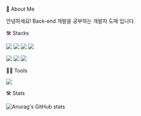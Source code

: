 


🙏 About Me

안녕하세요! Back-end 개발을 공부하는 개발자 도매 입니다.



🛠️ Stacks

<img src="https://img.shields.io/badge/Java-E34F26?style=for-the-badge&logo=Java&logoColor=white"> <img src="https://img.shields.io/badge/Jsp-F7DF1E?style=for-the-badge&logo=Jsp&logoColor=white"> <img src="https://img.shields.io/badge/HTML-E34F26?style=for-the-badge&logo=HTML&logoColor=white"> <img src="https://img.shields.io/badge/CSS3-1572B6?style=for-the-badge&logo=CSS3&logoColor=white">

<img src="https://img.shields.io/badge/Spring_Boot-6DB33F?style=for-the-badge&logo=SpringBoot&logoColor=white"> <img src="https://img.shields.io/badge/JavaScript-F7DF1E?style=for-the-badge&logo=JavaScript&logoColor=white"> <img src="https://img.shields.io/badge/MariaDB-003545?style=for-the-badge&logo=MariaDB&logoColor=white">



💪🏼 Tools

<img src="https://img.shields.io/badge/Spring_Boot-6DB33F?style=for-the-badge&logo=Spring&logoColor=white"> 


🛠️ Stats

![Anurag's GitHub stats](https://github-readme-stats.vercel.app/api?username=Domae-Back-end&show_icons=true&theme=radical)


